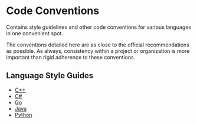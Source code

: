 # Code Conventions
Contains style guidelines and other code conventions for various languages in one convenient spot.

The conventions detailed here are as close to the official recommendations as possible. As always, consistency within a project or organization is more important than rigid adherence to these conventions.

## Language Style Guides
- [C++](https://github.com/eleniums/code-conventions/blob/master/cpp/style.md)
- [C#](https://github.com/eleniums/code-conventions/blob/master/csharp/style.md)
- [Go](https://github.com/eleniums/code-conventions/blob/master/go/style.md)
- [Java](https://github.com/eleniums/code-conventions/blob/master/java/style.md)
- [Python](https://github.com/eleniums/code-conventions/blob/master/python/style.md)
